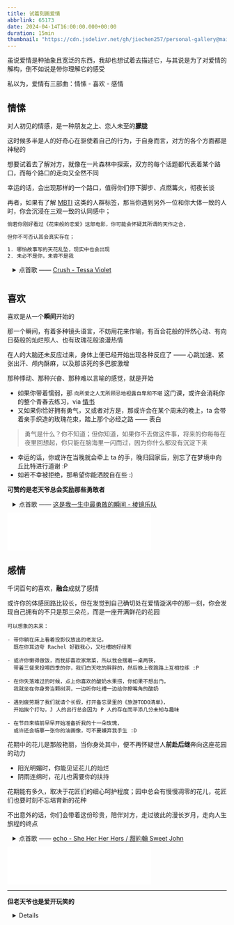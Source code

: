 ```yaml
---
title: 试着刻画爱情
abbrlink: 65173
date: 2024-04-14T16:00:00.000+00:00
duration: 15min
thumbnail: "https://cdn.jsdelivr.net/gh/jiechen257/personal-gallery@main/img/202404142344886.png"
---
```


虽说爱情是种抽象且宽泛的东西，我却也想试着去描述它，与其说是为了对爱情的解构，倒不如说是带你理解它的感受

私以为，爱情有三部曲：情愫 - 喜欢 - 感情

## 情愫

对人初见的情感，是一种朋友之上、恋人未至的**朦胧**

这时候多半是人的好奇心在驱使着自己的行为，于自身而言，对方的各个方面都是神秘的

想要试着去了解对方，就像在一片森林中探索，双方的每个话题都代表着某个路口，而每个路口的走向又全然不同

幸运的话，会出现那样的一个路口，值得你们停下脚步、点燃篝火，彻夜长谈

再者，如果有了解 [MBTI](https://zh.wikipedia.org/wiki/%E9%82%81%E7%88%BE%E6%96%AF-%E5%B8%83%E9%87%8C%E6%A0%BC%E6%96%AF%E6%80%A7%E6%A0%BC%E5%88%86%E9%A1%9E%E6%B3%95) 这类的人群标签，那当你遇到另外一位和你大体一致的人时，你会沉浸在三观一致的认同感中；

```txt
倘若你刚好看过《花束般的恋爱》这部电影，你可能会怀疑其所谓的天作之合，

但你不可否认其会真实存在；

1. 哪怕故事写的天花乱坠，现实中也会出现
2. 未必不是你，未尝不是我
```

<details style="padding-left:12px;padding-bottom:10px">
  <summary>点首歌 ——
  <a target="_blank" href="https://music.163.com/#/song?id=572166420">
   Crush - Tessa Violet
  </a></summary>
  <p style="font-size:12px; line-height:13px"> I can't focus on what needs to get done</p>
  <p style="font-size:12px; line-height:13px">I'm on notice hoping that you don't run</p>
  <p style="font-size:12px; line-height:13px"> You think I'm tepid but I'm misdiagnosed</p>
  <p style="font-size:12px; line-height:13px"> Cause I'm a stalker I seen all of your posts</p>
</details>

## 喜欢

喜欢是从一个**瞬间**开始的

那一个瞬间，有着多种镜头语言，不妨用花来作喻，有百合花般的怦然心动、有向日葵般的灿烂照人、也有玫瑰花般浪漫热情

在人的大脑还未反应过来，身体上便已经开始出现各种反应了 —— 心跳加速、紧张出汗、颅内酥麻，以及那该死的多巴胺激增

那种悸动、那种兴奋、那种难以言喻的感觉，就是开始

- 如果你带着懦弱，那 `向所爱之人无所顾忌地袒露自卑和不堪` 这门课，或许会消耗你的整个青春去练习，via [情书](/letter)
- 又如果你恰好拥有勇气，又或者对方是，那或许会在某个周末的晚上，ta 会带着亲手织造的玫瑰花束，踏上那个必经之路 —— 表白

> 勇气是什么？你不知道；但你知道，如果你不去做这件事，将来的你每每在夜里回想起，你只能在脑海里一闪而过，因为你什么都没有沉淀下来

- 幸运的话，你或许在当晚就会牵上 ta 的手，晚归回家后，别忘了在梦境中向丘比特进行道谢 :P
- 如若不幸被拒绝，那希望你能洒脱自在些 :)

**可赞的是老天爷总会奖励那些勇敢者**

<details style="padding-left:12px;padding-bottom:10px">
  <summary>点首歌 ——
  <a target="_blank" href="https://music.163.com/#/song?id=1366216050">
   这是我一生中最勇敢的瞬间 - 棱镜乐队
  </a></summary>
  <p style="font-size:12px; line-height:13px">明天周六可以把我们一起出去玩 改成我们去约会吗</p>
  <p style="font-size:12px; line-height:13px">—— 约会见</p>
  <p style="font-size:12px; line-height:13px">再见面就是永远</p>
</details>

<iframe frameborder="no" border="0" marginwidth="0" marginheight="0" width=330 height=86 src="//music.163.com/outchain/player?type=2&id=1366216050&auto=1&height=66"></iframe>

## 感情

千词百句的喜欢，**融合**成就了感情

或许你的体感回路比较长，但在发觉到自己确切处在爱情漩涡中的那一刻，你会发现自己拥有的不只是那三朵花，而是一座开满鲜花的花园

```
可以想象的未来：

- 带你躺在床上看着投影仪放出的老友记，
  既在你耳边夸 Rachel 好戳我心，又吐槽她好绿茶

- 或许你懒得做饭，而我却喜欢家常菜，所以我会摆着一桌两筷，
  带着三餐来投喂四季的你，我们白天吃的胖胖的，然后晚上夜跑路上互相拉练 :P

- 在你失落难过的时候，点上你喜欢的酸奶水果捞，你如果不想出门，
  我就坐在你身旁当颗树洞，一边听你吐槽一边给你擦嘴角的酸奶

- 遇到疲劳期了我们就请个长假，打开备忘录里的《旅游TODO清单》，
  开始挨个打勾，J 人的出行总会因为 P 人的存在而平添几分未知与趣味

- 在节日来临前早早开始准备折我的十一朵玫瑰，
  或许还会临摹一张你的油画像，可不要嫌弃我手生 :D
```

花期中的花儿是那般艳丽，当你身处其中，便不再怀疑世人**前赴后继**奔向这座花园的动力

- 阳光明媚时，你能见证花儿的灿烂
- 阴雨连绵时，花儿也需要你的扶持

花期能有多久，取决于花匠们的细心呵护程度；园中总会有慢慢凋零的花儿，花匠们也要时刻不忘培育新的花种

不出意外的话，你们会带着这份珍贵，陪伴对方，走过彼此的漫长岁月，走向人生旅程的终点

<details style="padding-left:12px;padding-bottom:10px">
  <summary>点首歌 ——
  <a target="_blank" href="https://music.163.com/#/song?id=2097155624">
   echo - She Her Her Hers / 甜約翰 Sweet John
  </a></summary>
  <p style="font-size:12px; line-height:13px">シャワーを浴びて気づくよ</p>
  <p style="font-size:12px; line-height:13px">突然に来た夏のよう</p>
  <p style="font-size:12px; line-height:13px">くすぶった日焼けのあと</p>
  <p style="font-size:12px; line-height:13px">染み込んで肌 癒やす声</p>
</details>

<iframe frameborder="no" border="0" marginwidth="0" marginheight="0" width=330 height=86 src="//music.163.com/outchain/player?type=2&id=2097155624&auto=1&height=66"></iframe>

<hr />

**但老天爷也是爱开玩笑的**

<details style="padding-left:12px;padding-bottom:10px">

## 第四部曲 - 羁绊

> 为了寻找你，我搬进鸟的眼睛，
>
> 经常盯着路过的风，也忘了听猎人的枪声

第四部曲的羁绊 —— 剪不断、理还乱 —— 是这趟旅程的另一个终点

敲敲当初那块像玻璃一样透明的浪漫，好像随时会被打破一样；两人转向慢移流浪的脚步，离开伊甸，重回他们各自的旅途

但对这座花园来说，寒风还是进来了，它熟悉墙上的每一道细微裂缝

双方留下的只有一段回忆，痛苦和思念随着时间此起彼伏，或许会有一方几度在半夜痛苦崩溃，或许会有一方在清晨梦醒时幡然醒悟

```txt
有个关于失去的话题常常被人们探讨：
- 是从未拥有过更难过，还是拥有再失去更难过？

1. 如果这是条河流，一但河流不再清澈纯净、变得浑浊不堪，
2. 比起那些从未踏入这条河流的人，那些在河流中沉溺至底的人，该如何向上呢~
```

好在痛苦能滋养热爱生活的勇气；如果只有美好的事情发生在你身上，你就不可能变得勇敢

不妨回头想想，我们所感受到的情感并不会改造我们，但是会让我们有那种想要改变的念头；所以爱并不能让我们不再自私，却可以令我们对此有所察觉，并让我们开始向往一个没有自私的遥远国度

不再一味索取他人给予的爱意、内心自丰盈者，才是这座花园里真正的花匠

当然，花园改名了，叫作 **生活**

<details style="padding-left:12px;padding-bottom:10px">
  <summary>点首歌 ——
  <a target="_blank" href="https://music.163.com/#/song?id=1349965990">
   站台 The Platform - royster lee
  </a></summary>
  <p style="font-size:12px; line-height:13px">Why, the rainbow is so faint</p>
  <p style="font-size:12px; line-height:13px">The plants are losing green</p>
  <p style="font-size:12px; line-height:13px">train platform is so empty</p>
</details>

<iframe frameborder="no" border="0" marginwidth="0" marginheight="0" width=330 height=86 src="//music.163.com/outchain/player?type=2&id=1349965990&auto=1&height=66"></iframe>

<hr />

“他日无名街头你们再次相遇，希望能互道一声问候（你会吗？”

End. --- Last edited on 4.15

</details>

